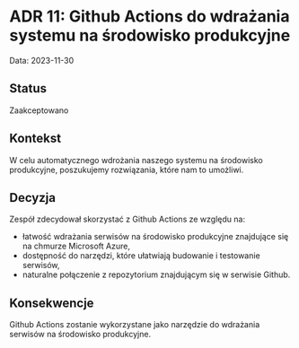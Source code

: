 # ADR 11: Github Actions do wdrażania systemu na środowisko produkcyjne

Data: 2023-11-30

## Status
Zaakceptowano

## Kontekst
W celu automatycznego wdrożania naszego systemu na środowisko produkcyjne, poszukujemy rozwiązania, 
które nam to umożliwi.

## Decyzja
Zespół zdecydował skorzystać z Github Actions ze względu na:
- łatwość wdrażania serwisów na środowisko produkcyjne znajdujące się na chmurze Microsoft Azure,
- dostępność do narzędzi, które ułatwiają budowanie i testowanie serwisów, 
- naturalne połączenie z repozytorium znajdującym się w serwisie Github.

## Konsekwencje
Github Actions zostanie wykorzystane jako narzędzie do wdrażania serwisów na środowisko produkcyjne.
